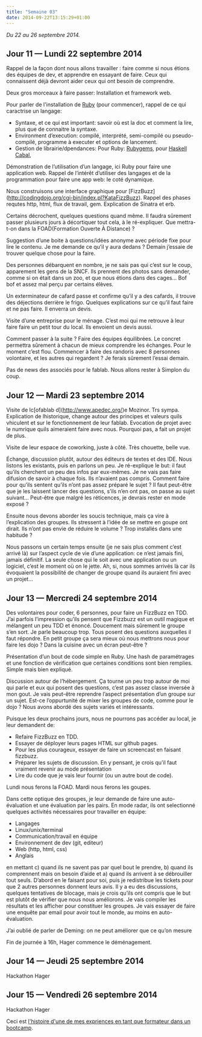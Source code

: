 ```yaml
---
title: "Semaine 03"
date: 2014-09-22T13:15:29+01:00
---
```


*Du 22 au 26 septembre 2014.*

Jour 11 — Lundi 22 septembre 2014
---------------------------------

Rappel de la façon dont nous allons travailler : faire comme si nous
étions des équipes de dev, et apprendre en essayant de faire. Ceux qui
connaissent déjà devront aider ceux qui ont besoin de comprendre.

Deux gros morceaux à faire passer: Installation et framework web.

Pour parler de l'installation de [Ruby](https://ruby-lang.org) (pour
commencer), rappel de ce qui caractrise un langage:

-   Syntaxe, et ce qui est important: savoir où est la doc et comment la
    lire, plus que de connaitre la syntaxe.
-   Environment d’execution: compilé, interprété, semi-compilé ou
    pseudo-compilé, programme à executer et options de lancement.
-   Gestion de librairie/dpendances: Pour Ruby:
    [Rubygems](https://rubygems.org/), pour
    [Haskell](https://www.haskell.org/)
    [Cabal](https://www.haskell.org/cabal/),

Démonstration de l’utilisation d’un langage, ici Ruby pour faire une
application web. Rappel de l’intérêt d’utiliser des langages et de la
programmation pour faire une app web: le coté dynamique.

Nous construisons une interface graphique pour
\[FizzBuzz\](http://codingdojo.org/cgi-bin/index.pl?KataFizzBuzz).
Rappel des phases requtes http, html, flux de travail, gem. Explication
de Sinatra et erb.

Certains décrochent, quelques questions quand même. Il faudra sûrement
passer plusieurs jours à décortiquer tout cela, à le ré-expliquer. Que
mettra-t-on dans la FOAD(Formation Ouverte À Distance) ?

Suggestion d’une boite à questions/idées anonyme avec période fixe pour
lire le contenu. Je me demande ce qu’il y aura dedans ? Demain j’essaie
de trouver quelque chose pour la faire.

Des personnes débarquent en nombre, je ne sais pas qui c’est sur le
coup, apparement les gens de la SNCF. Ils prennent des photos sans
demander, comme si on était dans un zoo, et que nous étions dans des
cages… Bof bof et assez mal perçu par certains élèves.

Un exterminateur de cafard passe et confirme qu’il y a des cafards, il
trouve des déjections derrière le frigo. Quelques explications sur ce
qu’il faut faire et ne pas faire. Il enverra un devis.

Visite d’une entreprise pour le ménage. C’est moi qui me retrouve à leur
faire faire un petit tour du local. Ils envoient un devis aussi.

Comment passer à la suite ? Faire des équipes équilibrées. Le concret
permettra sûrement à chacun de mieux comprendre les échanges. Pour le
moment c’est flou. Commencer à faire des randoris avec 8 personnes
volontaire, et les autres qui regardent ? Je ferais sûrement l’essai
demain.

Pas de news des associés pour le fablab. Nous allons rester à Simplon du
coup.

Jour 12 — Mardi 23 septembre 2014
---------------------------------

Visite de lc\[ofablab d\](http://www.apedec.org/)e Mozinor. Trs sympa.
Explication de lhistorique, change autour des principes et valeurs quils
vhiculent et sur le fonctionnement de leur fablab. Evocation de projet
avec le numrique quils aimeraient faire avec nous. Pourquoi pas, a fait
un projet de plus.

Visite de leur espace de coworking, juste à côté. Très chouette, belle
vue.

Échange, discussion plutôt, autour des éditeurs de textes et des IDE.
Nous listons les existants, puis en parlons un peu. Je ré-explique le
but: il faut qu’ils cherchent un peu des infos par eux-mêmes. Je ne vais
pas faire difusion de savoir à chaque fois. Ils n’avaient pas compris.
Comment faire pour qu’ils sentent qu’ils n’ont pas assez préparé le
sujet ? Il faut peut-être que je les laissent lancer des questions,
s’ils n’en ont pas, on passe au sujet suivant… Peut-être que malgré les
réticences, je devrais rester en mode exposé ?

Ensuite nous devons aborder les soucis technique, mais ça vire à
l’explication des groupes. Ils stressent à l’idée de se mettre en goupe
ont dirait. Ils n’ont pas envie de réduire le volume ? Trop installés
dans une habitude ?

Nous passons un certain temps ensuite (je ne sais plus comment c’est
arrivé là) sur l’aspect cycle de vie d’une application: ce n’est jamais
fini, jamais définitif. La seule chose qui le soit avec une application
ou un logiciel, c’est le moment où on le jette. Ah, si, nous sommes
arrivés là car ils évoquaient la possibilité de changer de groupe quand
ils auraient fini avec un projet…

Jour 13 — Mercredi 24 septembre 2014
------------------------------------

Des volontaires pour coder, 6 personnes, pour faire un FizzBuzz en TDD.
J’ai parfois l’impression qu’ils pensent que Fizzbuzz est un outil
magique et mélangent un peu TDD et énoncé. Doucement mais sûrement le
groupe s’en sort. Je parle beaucoup trop. Tous posent des questions
auxquelles il faut répondre. En petit groupe ça sera mieux où nous
mettrons nous pour faire les dojo ? Dans la cuisine avec un écran
peut-être ?

Présentation d’un bout de code simple en Ruby. Une hash de paramétrages
et une fonction de vérification que certaines conditions sont bien
remplies. Simple mais bien expliqué.

Discussion autour de l’hébergement. Ça tourne un peu trop autour de moi
qui parle et eux qui posent des questions, c’est pas assez classe
inversée à mon gout. Je vais peut-être reprendre l’aspect présentation
d’un groupe sur un sujet. Est-ce l’oppurtunité de mixer les groupes de
code, comme pour le dojo ? Nous avons abordé des sujets variés et
intéressants.

Puisque les deux prochains jours, nous ne pourrons pas accéder au local,
je leur demandent de:

-   Refaire FizzBuzz en TDD.
-   Essayer de déployer leurs pages HTML sur github pages.
-   Pour les plus courageux, essayer de faire un screencast en
    faisant fizzbuzz.
-   Préparer les sujets de discussion. En y pensant, je crois qu’il faut
    vraiment revenir au mode présentation
-   Lire du code que je vais leur fournir (ou un autre bout de code).

Lundi nous ferons la FOAD. Mardi nous ferons les goupes.

Dans cette optique des groupes, je leur demande de faire une
auto-évaluation et une évaluation par les pairs. En mode radar, ils ont
selectionné quelques activités nécessaires pour travailler en équipe:

-   Langages
-   Linux/unix/terminal
-   Communication/travail en équipe
-   Environnement de dev (git, editeur)
-   Web (http, html, css)
-   Anglais

en mettant c) quand ils ne savent pas par quel bout le prendre, b) quand
ils comprennent mais on besoin d’aide et a) quand ils arrivent à se
débrouiller tout seuls. D’abord en le faisant pour soi, puis je
redistribue les tickets pour que 2 autres personnes donnent leurs avis.
Il y a eu des discussions, quelques tentatives de blocage, mais je crois
qu’ils ont compris que le but est plutôt de vérifier que nous nous
améliorons. Je vais compiler les résultats et les afficher pour
constituer les groupes. Je vais essayer de faire une enquête par email
pour avoir tout le monde, au moins en auto-évaluation.

J’ai oublié de parler de Deming: on ne peut améliorer que ce qu’on
mesure

Fin de journée à 16h, Hager commence le déménagement.

Jour 14 — Jeudi 25 septembre 2014
---------------------------------

Hackathon Hager

Jour 15 — Vendredi 26 septembre 2014
------------------------------------

Hackathon Hager

Ceci est [l'histoire d'une de mes expriences en tant que formateur dans
un bootcamp](https://yaf.github.io/journal-d-un-formateur-en-2015/).
